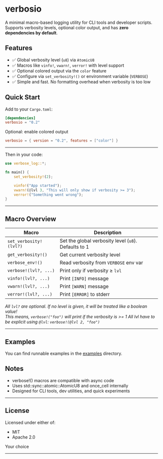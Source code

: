 # verbosio

A minimal macro-based logging utility for CLI tools and developer scripts.  
Supports verbosity levels, optional color output, and has **zero dependencies by default**.

##  Features

- ✅ Global verbosity level (`u8`) via `AtomicU8`
- ✅ Macros like `vinfo!`, `vwarn!`, `verror!` with level support
- ✅ Optional colored output via the `color` feature
- ✅ Configure via `set_verbosity!()` or environment variable (`VERBOSE`)
- ✅ Simple and fast. No formatting overhead when verbosity is too low

## Quick Start

Add to your `Cargo.toml`:

```toml
[dependencies]
verbosio = "0.2"
```

Optional: enable colored output
```toml
verbosio = { version = "0.2", features = ["color"] }
```

---

Then in your code:

````rust
use verbose_log::*;

fn main() {
    set_verbosity!(2);

    vinfo!("App started");
    vwarn!(@lvl 3, "This will only show if verbosity >= 3");
    verror!("Something went wrong");
}
````

---

## Macro Overview

| Macro                  | Description                                          |
|------------------------|------------------------------------------------------|
| `set_verbosity!(lvl?)` | Set the global verbosity level (`u8`). Defaults to 1 |
| `get_verbosity!()`     | Get current verbosity level                          |
| `verbose_env!()`       | Read verbosity from `VERBOSE` env var                |
| `verbose!(lvl?, ...)`  | Print only if verbosity ≥ `lvl`                      |
| `vinfo!(lvl?, ...)`    | Print `[INFO]` message                               |
| `vwarn!(lvl?, ...)`    | Print `[WARN]` message                               |
| `verror!(lvl?, ...)`   | Print `[ERROR]` to stderr                            |

*All ``lvl?`` are optional. If no level is given, it will be treated like a boolean value!*  
*This means, ``verbose!("foo")`` will print if the verbosity is >= 1*
*All lvl have to be explicit using `@lvl`: `verbose!(@lvl 2, "foo")`*

---

## Examples

You can find runnable examples in the [examples](./examples) directory.

## Notes

- verbose!() macros are compatible with async code
- Uses std::sync::atomic::AtomicU8 and once_cell internally
- Designed for CLI tools, dev utilities, and quick experiments

---

## License

Licensed under either of:

- MIT
- Apache 2.0

Your choice

---